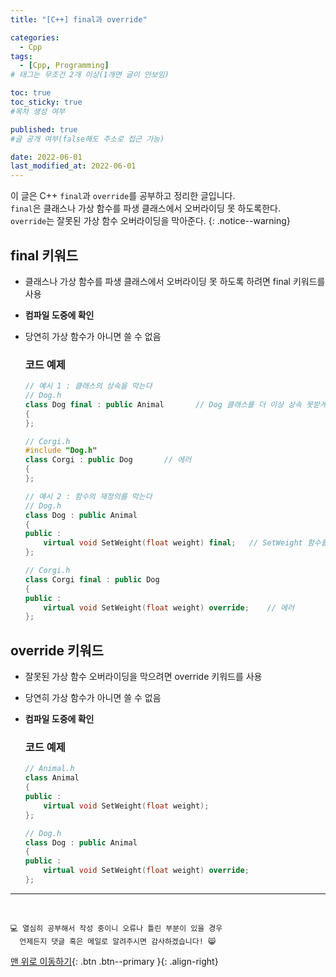 ```yaml
---
title: "[C++] final과 override" 

categories:
  - Cpp
tags:
  - [Cpp, Programming]
# 태그는 무조건 2개 이상(1개면 글이 안보임)

toc: true
toc_sticky: true
#목차 생성 여부

published: true
#글 공개 여부(false해도 주소로 접근 가능)

date: 2022-06-01
last_modified_at: 2022-06-01
---
```


<!-- description : 25자에서 160자 사이 -->
이 글은 C++ `final`과 `override`를 공부하고 정리한 글입니다.<br>
`final`은 클래스나 가상 함수를 파생 클래스에서 오버라이딩 못 하도록한다.<br>
`override`는 잘못된 가상 함수 오버라이딩을 막아준다.
{: .notice--warning}

## final 키워드
- 클래스나 가상 함수를 파생 클래스에서 오버라이딩 못 하도록 하려면 final 키워드를 사용
- **컴파일 도중에 확인**
- 당연히 가상 함수가 아니면 쓸 수 없음

  ### 코드 예제
  ```cpp
  // 예시 1 : 클래스의 상속을 막는다
  // Dog.h
  class Dog final : public Animal       // Dog 클래스를 더 이상 상속 못받게 함
  {
  };

  // Corgi.h
  #include "Dog.h"
  class Corgi : public Dog       // 에러
  {
  };

  // 예시 2 : 함수의 재정의를 막는다
  // Dog.h
  class Dog : public Animal
  {
  public :
      virtual void SetWeight(float weight) final;   // SetWeight 함수를 더 이상 재정의 못하게 함
  };

  // Corgi.h
  class Corgi final : public Dog 
  {
  public :
      virtual void SetWeight(float weight) override;    // 에러
  };
  ```

## override 키워드
- 잘못된 가상 함수 오버라이딩을 막으려면 override 키워드를 사용
- 당연히 가상 함수가 아니면 쓸 수 없음
- **컴파일 도중에 확인**

  ### 코드 예제
  ```cpp
  // Animal.h
  class Animal
  {
  public :
      virtual void SetWeight(float weight);
  };

  // Dog.h
  class Dog : public Animal 
  {
  public :
      virtual void SetWeight(float weight) override;
  };
  ```

***
<br>

    💻 열심히 공부해서 작성 중이니 오류나 틀린 부분이 있을 경우 
      언제든지 댓글 혹은 메일로 알려주시면 감사하겠습니다! 😸


[맨 위로 이동하기](#){: .btn .btn--primary }{: .align-right}